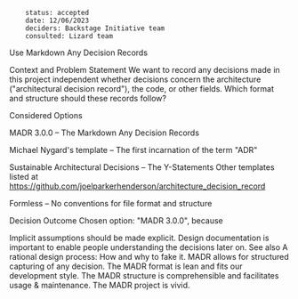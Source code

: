         status: accepted
        date: 12/06/2023
        deciders: Backstage Initiative team
        consulted: Lizard team
Use Markdown Any Decision Records

Context and Problem Statement
We want to record any decisions made in this project independent whether decisions concern the architecture ("architectural decision record"), the code, or other fields.
Which format and structure should these records follow?

Considered Options


MADR 3.0.0 – The Markdown Any Decision Records

Michael Nygard's template – The first incarnation of the term "ADR"

Sustainable Architectural Decisions – The Y-Statements
Other templates listed at https://github.com/joelparkerhenderson/architecture_decision_record

Formless – No conventions for file format and structure


Decision Outcome
Chosen option: "MADR 3.0.0", because

Implicit assumptions should be made explicit.
Design documentation is important to enable people understanding the decisions later on.
See also A rational design process: How and why to fake it.
MADR allows for structured capturing of any decision.
The MADR format is lean and fits our development style.
The MADR structure is comprehensible and facilitates usage & maintenance.
The MADR project is vivid.
